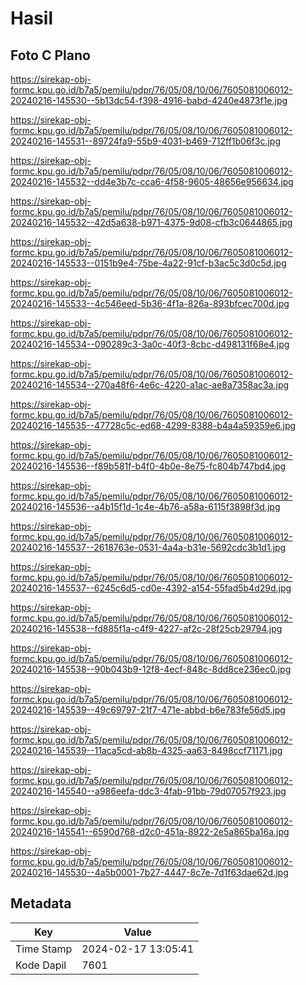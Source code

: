 # Hasil

## Foto C Plano

https://sirekap-obj-formc.kpu.go.id/b7a5/pemilu/pdpr/76/05/08/10/06/7605081006012-20240216-145530--5b13dc54-f398-4916-babd-4240e4873f1e.jpg

https://sirekap-obj-formc.kpu.go.id/b7a5/pemilu/pdpr/76/05/08/10/06/7605081006012-20240216-145531--89724fa9-55b9-4031-b469-712ff1b06f3c.jpg

https://sirekap-obj-formc.kpu.go.id/b7a5/pemilu/pdpr/76/05/08/10/06/7605081006012-20240216-145532--dd4e3b7c-cca6-4f58-9605-48656e956634.jpg

https://sirekap-obj-formc.kpu.go.id/b7a5/pemilu/pdpr/76/05/08/10/06/7605081006012-20240216-145532--42d5a638-b971-4375-9d08-cfb3c0644865.jpg

https://sirekap-obj-formc.kpu.go.id/b7a5/pemilu/pdpr/76/05/08/10/06/7605081006012-20240216-145533--0151b9e4-75be-4a22-91cf-b3ac5c3d0c5d.jpg

https://sirekap-obj-formc.kpu.go.id/b7a5/pemilu/pdpr/76/05/08/10/06/7605081006012-20240216-145533--4c546eed-5b36-4f1a-826a-893bfcec700d.jpg

https://sirekap-obj-formc.kpu.go.id/b7a5/pemilu/pdpr/76/05/08/10/06/7605081006012-20240216-145534--090289c3-3a0c-40f3-8cbc-d498131f68e4.jpg

https://sirekap-obj-formc.kpu.go.id/b7a5/pemilu/pdpr/76/05/08/10/06/7605081006012-20240216-145534--270a48f6-4e6c-4220-a1ac-ae8a7358ac3a.jpg

https://sirekap-obj-formc.kpu.go.id/b7a5/pemilu/pdpr/76/05/08/10/06/7605081006012-20240216-145535--47728c5c-ed68-4299-8388-b4a4a59359e6.jpg

https://sirekap-obj-formc.kpu.go.id/b7a5/pemilu/pdpr/76/05/08/10/06/7605081006012-20240216-145536--f89b581f-b4f0-4b0e-8e75-fc804b747bd4.jpg

https://sirekap-obj-formc.kpu.go.id/b7a5/pemilu/pdpr/76/05/08/10/06/7605081006012-20240216-145536--a4b15f1d-1c4e-4b76-a58a-6115f3898f3d.jpg

https://sirekap-obj-formc.kpu.go.id/b7a5/pemilu/pdpr/76/05/08/10/06/7605081006012-20240216-145537--2618763e-0531-4a4a-b31e-5692cdc3b1d1.jpg

https://sirekap-obj-formc.kpu.go.id/b7a5/pemilu/pdpr/76/05/08/10/06/7605081006012-20240216-145537--6245c6d5-cd0e-4392-a154-55fad5b4d29d.jpg

https://sirekap-obj-formc.kpu.go.id/b7a5/pemilu/pdpr/76/05/08/10/06/7605081006012-20240216-145538--fd885f1a-c4f9-4227-af2c-28f25cb29794.jpg

https://sirekap-obj-formc.kpu.go.id/b7a5/pemilu/pdpr/76/05/08/10/06/7605081006012-20240216-145538--90b043b9-12f8-4ecf-848c-8dd8ce236ec0.jpg

https://sirekap-obj-formc.kpu.go.id/b7a5/pemilu/pdpr/76/05/08/10/06/7605081006012-20240216-145539--49c69797-21f7-471e-abbd-b6e783fe56d5.jpg

https://sirekap-obj-formc.kpu.go.id/b7a5/pemilu/pdpr/76/05/08/10/06/7605081006012-20240216-145539--11aca5cd-ab8b-4325-aa63-8498ccf71171.jpg

https://sirekap-obj-formc.kpu.go.id/b7a5/pemilu/pdpr/76/05/08/10/06/7605081006012-20240216-145540--a986eefa-ddc3-4fab-91bb-79d07057f923.jpg

https://sirekap-obj-formc.kpu.go.id/b7a5/pemilu/pdpr/76/05/08/10/06/7605081006012-20240216-145541--6590d768-d2c0-451a-8922-2e5a865ba16a.jpg

https://sirekap-obj-formc.kpu.go.id/b7a5/pemilu/pdpr/76/05/08/10/06/7605081006012-20240216-145530--4a5b0001-7b27-4447-8c7e-7d1f63dae62d.jpg


## Metadata

| Key        | Value               |
| ---------- | ------------------- |
| Time Stamp | 2024-02-17 13:05:41 |
| Kode Dapil | 7601                |



